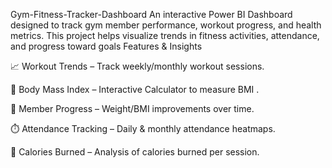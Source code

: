 Gym-Fitness-Tracker-Dashboard
An interactive Power BI Dashboard designed to track gym member performance, workout progress, and health metrics. This project helps visualize trends in fitness activities, attendance, and progress toward goals
Features & Insights

📈 Workout Trends – Track weekly/monthly workout sessions.

💪 Body Mass Index – Interactive Calculator to measure BMI . 

🧍 Member Progress – Weight/BMI improvements over time.

⏱️ Attendance Tracking – Daily & monthly attendance heatmaps.

🥗 Calories Burned – Analysis of calories burned per session.
